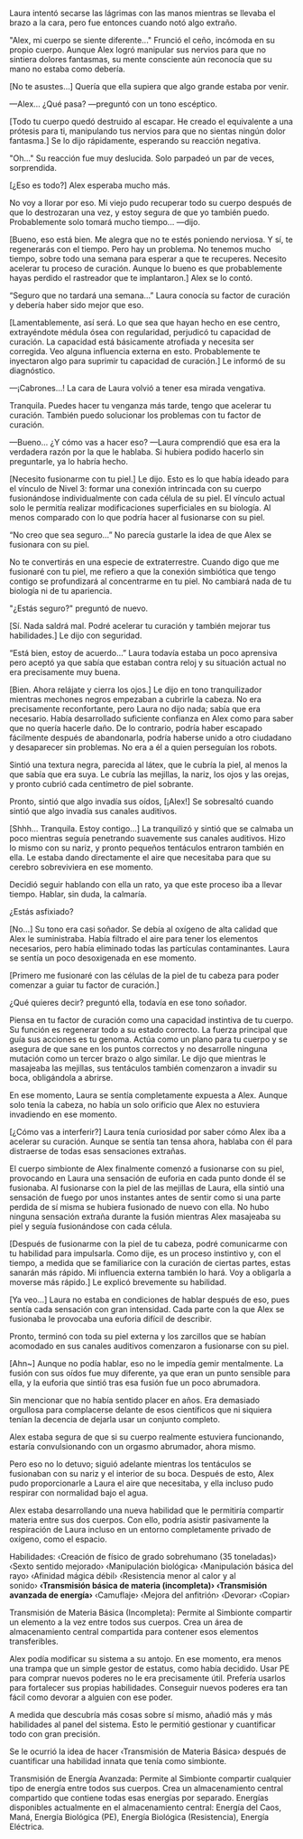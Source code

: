 
Laura intentó secarse las lágrimas con las manos mientras se llevaba el brazo a la cara, pero fue entonces cuando notó algo extraño.

"Alex, mi cuerpo se siente diferente..." Frunció el ceño, incómoda en su propio cuerpo. Aunque Alex logró manipular sus nervios para que no sintiera dolores fantasmas, su mente consciente aún reconocía que su mano no estaba como debería.

[No te asustes…] Quería que ella supiera que algo grande estaba por venir.

—Alex… ¿Qué pasa? —preguntó con un tono escéptico.

[Todo tu cuerpo quedó destruido al escapar. He creado el equivalente a una prótesis para ti, manipulando tus nervios para que no sientas ningún dolor fantasma.] Se lo dijo rápidamente, esperando su reacción negativa.

"Oh..." Su reacción fue muy deslucida. Solo parpadeó un par de veces, sorprendida.

[¿Eso es todo?] Alex esperaba mucho más.

No voy a llorar por eso. Mi viejo pudo recuperar todo su cuerpo después de que lo destrozaran una vez, y estoy segura de que yo también puedo. Probablemente solo tomará mucho tiempo... —dijo.

[Bueno, eso está bien. Me alegra que no te estés poniendo nerviosa. Y sí, te regenerarás con el tiempo. Pero hay un problema. No tenemos mucho tiempo, sobre todo una semana para esperar a que te recuperes. Necesito acelerar tu proceso de curación. Aunque lo bueno es que probablemente hayas perdido el rastreador que te implantaron.] Alex se lo contó.

“Seguro que no tardará una semana…” Laura conocía su factor de curación y debería haber sido mejor que eso.

[Lamentablemente, así será. Lo que sea que hayan hecho en ese centro, extrayéndote médula ósea con regularidad, perjudicó tu capacidad de curación. La capacidad está básicamente atrofiada y necesita ser corregida. Veo alguna influencia externa en esto. Probablemente te inyectaron algo para suprimir tu capacidad de curación.] Le informó de su diagnóstico.

—¡Cabrones…! La cara de Laura volvió a tener esa mirada vengativa.

Tranquila. Puedes hacer tu venganza más tarde, tengo que acelerar tu curación. También puedo solucionar los problemas con tu factor de curación.

—Bueno... ¿Y cómo vas a hacer eso? —Laura comprendió que esa era la verdadera razón por la que le hablaba. Si hubiera podido hacerlo sin preguntarle, ya lo habría hecho.

[Necesito fusionarme con tu piel.] Le dijo. Esto es lo que había ideado para el vínculo de Nivel 3: formar una conexión intrincada con su cuerpo fusionándose individualmente con cada célula de su piel. El vínculo actual solo le permitía realizar modificaciones superficiales en su biología. Al menos comparado con lo que podría hacer al fusionarse con su piel.

“No creo que sea seguro…” No parecía gustarle la idea de que Alex se fusionara con su piel.

No te convertirás en una especie de extraterrestre. Cuando digo que me fusionaré con tu piel, me refiero a que la conexión simbiótica que tengo contigo se profundizará al concentrarme en tu piel. No cambiará nada de tu biología ni de tu apariencia.

"¿Estás seguro?" preguntó de nuevo.

[Sí. Nada saldrá mal. Podré acelerar tu curación y también mejorar tus habilidades.] Le dijo con seguridad.

“Está bien, estoy de acuerdo…” Laura todavía estaba un poco aprensiva pero aceptó ya que sabía que estaban contra reloj y su situación actual no era precisamente muy buena.

[Bien. Ahora relájate y cierra los ojos.] Le dijo en tono tranquilizador mientras mechones negros empezaban a cubrirle la cabeza. No era precisamente reconfortante, pero Laura no dijo nada; sabía que era necesario. Había desarrollado suficiente confianza en Alex como para saber que no quería hacerle daño. De lo contrario, podría haber escapado fácilmente después de abandonarla, podría haberse unido a otro ciudadano y desaparecer sin problemas. No era a él a quien perseguían los robots.

Sintió una textura negra, parecida al látex, que le cubría la piel, al menos la que sabía que era suya. Le cubría las mejillas, la nariz, los ojos y las orejas, y pronto cubrió cada centímetro de piel sobrante. 

Pronto, sintió que algo invadía sus oídos, [¡Alex!] Se sobresaltó cuando sintió que algo invadía sus canales auditivos.

[Shhh... Tranquila. Estoy contigo...] La tranquilizó y sintió que se calmaba un poco mientras seguía penetrando suavemente sus canales auditivos. Hizo lo mismo con su nariz, y pronto pequeños tentáculos entraron también en ella. Le estaba dando directamente el aire que necesitaba para que su cerebro sobreviviera en ese momento.

Decidió seguir hablando con ella un rato, ya que este proceso iba a llevar tiempo. Hablar, sin duda, la calmaría.

¿Estás asfixiado?

[No…] Su tono era casi soñador. Se debía al oxígeno de alta calidad que Alex le suministraba. Había filtrado el aire para tener los elementos necesarios, pero había eliminado todas las partículas contaminantes. Laura se sentía un poco desoxigenada en ese momento.

[Primero me fusionaré con las células de la piel de tu cabeza para poder comenzar a guiar tu factor de curación.]

¿Qué quieres decir? preguntó ella, todavía en ese tono soñador.

Piensa en tu factor de curación como una capacidad instintiva de tu cuerpo. Su función es regenerar todo a su estado correcto. La fuerza principal que guía sus acciones es tu genoma. Actúa como un plano para tu cuerpo y se asegura de que sane en los puntos correctos y no desarrolle ninguna mutación como un tercer brazo o algo similar. Le dijo que mientras le masajeaba las mejillas, sus tentáculos también comenzaron a invadir su boca, obligándola a abrirse. 

En ese momento, Laura se sentía completamente expuesta a Alex. Aunque solo tenía la cabeza, no había un solo orificio que Alex no estuviera invadiendo en ese momento.

[¿Cómo vas a interferir?] Laura tenía curiosidad por saber cómo Alex iba a acelerar su curación. Aunque se sentía tan tensa ahora, hablaba con él para distraerse de todas esas sensaciones extrañas.

El cuerpo simbionte de Alex finalmente comenzó a fusionarse con su piel, provocando en Laura una sensación de euforia en cada punto donde él se fusionaba. Al fusionarse con la piel de las mejillas de Laura, ella sintió una sensación de fuego por unos instantes antes de sentir como si una parte perdida de sí misma se hubiera fusionado de nuevo con ella. No hubo ninguna sensación extraña durante la fusión mientras Alex masajeaba su piel y seguía fusionándose con cada célula. 

[Después de fusionarme con la piel de tu cabeza, podré comunicarme con tu habilidad para impulsarla. Como dije, es un proceso instintivo y, con el tiempo, a medida que se familiarice con la curación de ciertas partes, estas sanarán más rápido. Mi influencia externa también lo hará. Voy a obligarla a moverse más rápido.] Le explicó brevemente su habilidad.

[Ya veo…] Laura no estaba en condiciones de hablar después de eso, pues sentía cada sensación con gran intensidad. Cada parte con la que Alex se fusionaba le provocaba una euforia difícil de describir.

Pronto, terminó con toda su piel externa y los zarcillos que se habían acomodado en sus canales auditivos comenzaron a fusionarse con su piel.

[Ahn~] Aunque no podía hablar, eso no le impedía gemir mentalmente. La fusión con sus oídos fue muy diferente, ya que eran un punto sensible para ella, y la euforia que sintió tras esa fusión fue un poco abrumadora.

Sin mencionar que no había sentido placer en años. Era demasiado orgullosa para complacerse delante de esos científicos que ni siquiera tenían la decencia de dejarla usar un conjunto completo.

Alex estaba segura de que si su cuerpo realmente estuviera funcionando, estaría convulsionando con un orgasmo abrumador, ahora mismo.

Pero eso no lo detuvo; siguió adelante mientras los tentáculos se fusionaban con su nariz y el interior de su boca. Después de esto, Alex pudo proporcionarle a Laura el aire que necesitaba, y ella incluso pudo respirar con normalidad bajo el agua.

Alex estaba desarrollando una nueva habilidad que le permitiría compartir materia entre sus dos cuerpos. Con ello, podría asistir pasivamente la respiración de Laura incluso en un entorno completamente privado de oxígeno, como el espacio.

Habilidades: ‹Creación de físico de grado sobrehumano (35 toneladas)› ‹Sexto sentido mejorado› ‹Manipulación biológica› ‹Manipulación básica del rayo› ‹Afinidad mágica débil› ‹Resistencia menor al calor y al sonido› **‹Transmisión básica de materia (incompleta)› ‹Transmisión avanzada de energía›** ‹Camuflaje› ‹Mejora del anfitrión› ‹Devorar› ‹Copiar›

Transmisión de Materia Básica (Incompleta): Permite al Simbionte compartir un elemento a la vez entre todos sus cuerpos. Crea un área de almacenamiento central compartida para contener esos elementos transferibles.

Alex podía modificar su sistema a su antojo. En ese momento, era menos una trampa que un simple gestor de estatus, como había decidido. Usar PE para comprar nuevos poderes no le era precisamente útil. Prefería usarlos para fortalecer sus propias habilidades. Conseguir nuevos poderes era tan fácil como devorar a alguien con ese poder. 

A medida que descubría más cosas sobre sí mismo, añadió más y más habilidades al panel del sistema. Esto le permitió gestionar y cuantificar todo con gran precisión.

Se le ocurrió la idea de hacer ‹Transmisión de Materia Básica› después de cuantificar una habilidad innata que tenía como simbionte.

Transmisión de Energía Avanzada: Permite al Simbionte compartir cualquier tipo de energía entre todos sus cuerpos. Crea un almacenamiento central compartido que contiene todas esas energías por separado. Energías disponibles actualmente en el almacenamiento central: Energía del Caos, Maná, Energía Biológica (PE), Energía Biológica (Resistencia), Energía Eléctrica.
